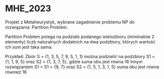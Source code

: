 # MHE_2023

Projekt z Metaheurystyk, wybrane zagadnienie problemu NP do rozwiązania: Partition Problem.

Partition Problem polega na podziale podanego wielozbioru (minimalnie 2 elementy) liczb naturalnych dodatnich na dwa podzbiory, których wartość ich sum jest taka sama.

Przykład:
Zbiór S = {1, 3, 5, 7, 9, 5, 1, 1} można podzielić na podzbiory S1 = {1, 1, 9, 5} oraz S2 = {1, 3, 7, 5}, gdzie suma obu jest równa 16
Innym rozwiązaniem S1 = S1 = {9, 7} oraz S2 = {1, 5, 1, 3, 1, 5} suma obu jest równa również 16
